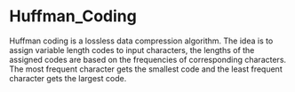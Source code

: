 # Huffman_Coding
Huffman coding is a lossless data compression algorithm. The idea is to assign variable length codes to input characters, the lengths of the assigned codes are based on the frequencies of corresponding characters. The most frequent character gets the smallest code and the least frequent character gets the largest code.
